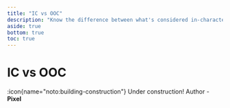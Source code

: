 ```yaml
---
title: "IC vs OOC"
description: "Know the difference between what's considered in-character (IC) and out-of-character (OOC)"
aside: true
bottom: true
toc: true
---
```


# IC vs OOC

:icon{name="noto:building-construction"} Under construction! Author - **Pixel**